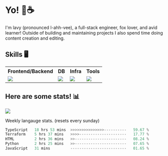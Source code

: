 # Yo! 🦊☕

I'm lavy (pronounced l-ahh-vee), a full-stack engineer, fox lover, and avid learner! Outside of building and maintaining projects I also spend time doing content creation and editing.

## Skills 🖥️

<table>
  <tr>
    <tr>
      <th>Frontend/Backend</th>
      <th>DB</th>
      <th>Infra</th>
      <th>Tools</th>
    </tr>
    <td valign="top">
      <img src="https://skillicons.dev/icons?i=ts,react,nextjs,nodejs,python,django,svelte,graphql,apollo,emotion,electron,vite,styledcomponents,threejs&perline=8" />
    </td>
    <td valign="top">
      <img src="https://skillicons.dev/icons?i=mongo,postgres,redis&perline=8" />
    </td>
    <td valign="top">
      <img src="https://skillicons.dev/icons?i=aws,terraform,vercel,gcp&perline=8" />
    </td>
    <td valign="top">
      <img src="https://skillicons.dev/icons?i=vscode,vim,ps,pr,ae&perline=8" />
    </td>
  </tr>
</table>

## Here are some stats! 📊
[![](https://visitcount.itsvg.in/api?id=lavyyy&icon=0&color=11)](https://visitcount.itsvg.in)

Weekly langauge stats. (resets every sunday)
<!--START_SECTION:waka-->

```rust
TypeScript   18 hrs 53 mins  >>>>>>>>>>>>>>>----------   59.67 %
Terraform    5 hrs 37 mins   >>>>---------------------   17.77 %
HTML         2 hrs 36 mins   >>-----------------------   08.24 %
Python       2 hrs 25 mins   >>-----------------------   07.65 %
JavaScript   31 mins         -------------------------   01.65 %
```

<!--END_SECTION:waka-->
